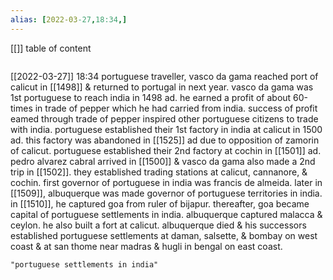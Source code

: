 ```yaml
---
alias: [2022-03-27,18:34,]
---
```

[[]]
table of content
```toc
```

[[2022-03-27]] 18:34
portuguese traveller, vasco da gama reached port of calicut in [[1498]] & returned to portugal in next year.
vasco da gama was 1st portuguese to reach india in 1498 ad.
he earned a profit of about 60-times in trade of pepper which he had carried from india.
success of profit eamed through trade of pepper inspired other portuguese citizens to trade with india.
portuguese established their 1st factory in india at calicut in 1500 ad.
this factory was abandoned in [[1525]] ad due to opposition of zamorin of calicut.
portuguese established their 2nd factory at cochin in [[1501]] ad.
pedro alvarez cabral arrived in [[1500]] & vasco da gama also made a 2nd trip in [[1502]].
they established trading stations at calicut, cannanore, & cochin.
first governor of portuguese in india was francis de almeida.
later in [[1509]], albuquerque was made governor of portuguese territories in india.
in [[1510]], he captured goa from ruler of bijapur.
thereafter, goa became capital of portuguese settlements in india.
albuquerque captured malacca & ceylon.
he also built a fort at calicut.
albuquerque died & his successors established portuguese settlements at daman, salsette, & bombay on west coast & at san thome near madras & hugli in  bengal on east coast.
```query
"portuguese settlements in india"
```